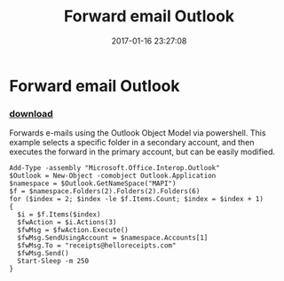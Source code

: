 ﻿---
pid:            6693
parent:         0
children:       
poster:         Nigel Stuke
title:          Forward email Outlook
date:           2017-01-16 23:27:08
description:    Forwards e-mails using the Outlook Object Model via powershell. This example selects a specific folder in a secondary account, and then executes the forward in the primary account, but can be easily modified. 
format:         posh
---

# Forward email Outlook

### [download](6693.ps1)  

Forwards e-mails using the Outlook Object Model via powershell. This example selects a specific folder in a secondary account, and then executes the forward in the primary account, but can be easily modified. 

```posh
Add-Type -assembly "Microsoft.Office.Interop.Outlook"
$Outlook = New-Object -comobject Outlook.Application
$namespace = $Outlook.GetNameSpace("MAPI")
$f = $namespace.Folders(2).Folders(2).Folders(6)
for ($index = 2; $index -le $f.Items.Count; $index = $index + 1)
{
  $i = $f.Items($index)   
  $fwAction = $i.Actions(3)
  $fwMsg = $fwAction.Execute()
  $fwMsg.SendUsingAccount = $namespace.Accounts[1]
  $fwMsg.To = "receipts@helloreceipts.com"
  $fwMsg.Send()
  Start-Sleep -m 250
}

```
